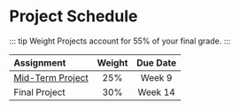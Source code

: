 # Project Schedule

::: tip Weight
Projects account for 55% of your final grade.
:::

| Assignment | Weight | Due Date |
| :---       | :---:       | :---:    |
| [Mid-Term Project](/assessments/projects/mid-term.md)| 25%| Week 9 |
| Final Project | 30% | Week 14 |
